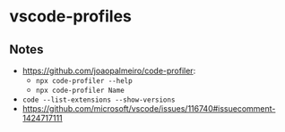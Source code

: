 # vscode-profiles

## Notes

- https://github.com/joaopalmeiro/code-profiler:
  - `npx code-profiler --help`
  - `npx code-profiler Name`
- `code --list-extensions --show-versions`
- https://github.com/microsoft/vscode/issues/116740#issuecomment-1424717111
